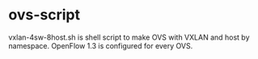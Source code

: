 # ovs-script

vxlan-4sw-8host.sh is shell script to make OVS with VXLAN and host by namespace.
OpenFlow 1.3 is configured for every OVS. 
